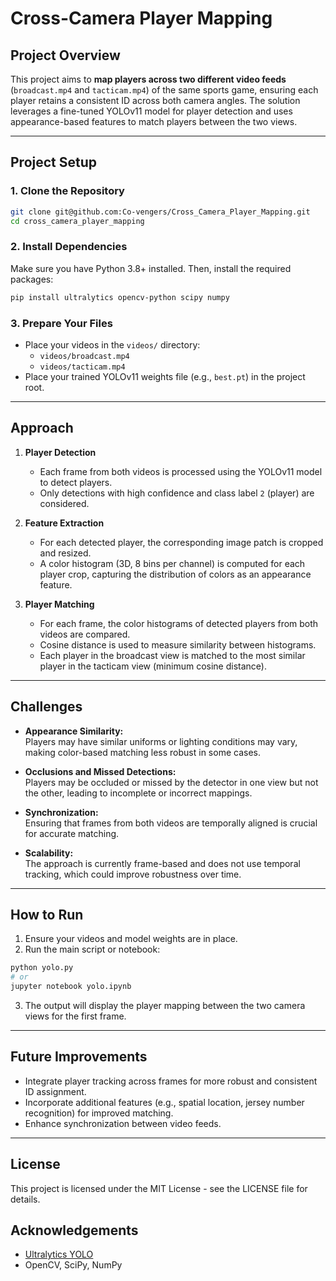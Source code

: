 # Cross-Camera Player Mapping

## Project Overview

This project aims to **map players across two different video feeds** (`broadcast.mp4` and `tacticam.mp4`) of the same sports game, ensuring each player retains a consistent ID across both camera angles. The solution leverages a fine-tuned YOLOv11 model for player detection and uses appearance-based features to match players between the two views.

---

## Project Setup

### 1. Clone the Repository

```bash
git clone git@github.com:Co-vengers/Cross_Camera_Player_Mapping.git
cd cross_camera_player_mapping
```

### 2. Install Dependencies

Make sure you have Python 3.8+ installed. Then, install the required packages:

```bash
pip install ultralytics opencv-python scipy numpy
```

### 3. Prepare Your Files

- Place your videos in the `videos/` directory:
  - `videos/broadcast.mp4`
  - `videos/tacticam.mp4`
- Place your trained YOLOv11 weights file (e.g., `best.pt`) in the project root.

---

## Approach

1. **Player Detection**  
   - Each frame from both videos is processed using the YOLOv11 model to detect players.
   - Only detections with high confidence and class label `2` (player) are considered.

2. **Feature Extraction**  
   - For each detected player, the corresponding image patch is cropped and resized.
   - A color histogram (3D, 8 bins per channel) is computed for each player crop, capturing the distribution of colors as an appearance feature.

3. **Player Matching**  
   - For each frame, the color histograms of detected players from both videos are compared.
   - Cosine distance is used to measure similarity between histograms.
   - Each player in the broadcast view is matched to the most similar player in the tacticam view (minimum cosine distance).

---

## Challenges

- **Appearance Similarity:**  
  Players may have similar uniforms or lighting conditions may vary, making color-based matching less robust in some cases.

- **Occlusions and Missed Detections:**  
  Players may be occluded or missed by the detector in one view but not the other, leading to incomplete or incorrect mappings.

- **Synchronization:**  
  Ensuring that frames from both videos are temporally aligned is crucial for accurate matching.

- **Scalability:**  
  The approach is currently frame-based and does not use temporal tracking, which could improve robustness over time.

---

## How to Run

1. Ensure your videos and model weights are in place.
2. Run the main script or notebook:

```bash
python yolo.py
# or
jupyter notebook yolo.ipynb
```

3. The output will display the player mapping between the two camera views for the first frame.

---

## Future Improvements

- Integrate player tracking across frames for more robust and consistent ID assignment.
- Incorporate additional features (e.g., spatial location, jersey number recognition) for improved matching.
- Enhance synchronization between video feeds.

---

## License

This project is licensed under the MIT License - see the LICENSE file for details.

## Acknowledgements

- [Ultralytics YOLO](https://github.com/ultralytics/ultralytics)
- OpenCV, SciPy, NumPy
